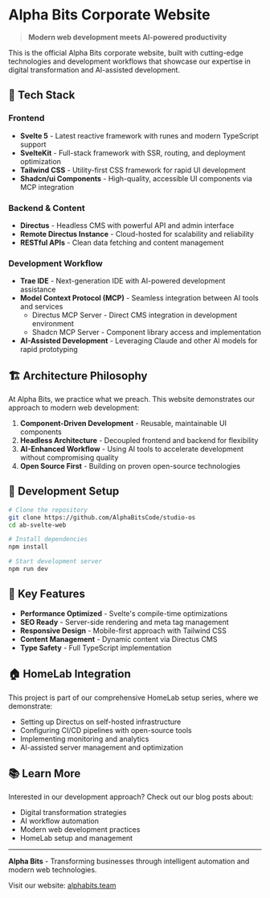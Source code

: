 # Alpha Bits Corporate Website

> **Modern web development meets AI-powered productivity**

This is the official Alpha Bits corporate website, built with cutting-edge technologies and development workflows that showcase our expertise in digital transformation and AI-assisted development.

## 🚀 Tech Stack

### Frontend

- **Svelte 5** - Latest reactive framework with runes and modern TypeScript support
- **SvelteKit** - Full-stack framework with SSR, routing, and deployment optimization
- **Tailwind CSS** - Utility-first CSS framework for rapid UI development
- **Shadcn/ui Components** - High-quality, accessible UI components via MCP integration

### Backend & Content

- **Directus** - Headless CMS with powerful API and admin interface
- **Remote Directus Instance** - Cloud-hosted for scalability and reliability
- **RESTful APIs** - Clean data fetching and content management

### Development Workflow

- **Trae IDE** - Next-generation IDE with AI-powered development assistance
- **Model Context Protocol (MCP)** - Seamless integration between AI tools and services
  - Directus MCP Server - Direct CMS integration in development environment
  - Shadcn MCP Server - Component library access and implementation
- **AI-Assisted Development** - Leveraging Claude and other AI models for rapid prototyping

## 🏗️ Architecture Philosophy

At Alpha Bits, we practice what we preach. This website demonstrates our approach to modern web development:

1. **Component-Driven Development** - Reusable, maintainable UI components
2. **Headless Architecture** - Decoupled frontend and backend for flexibility
3. **AI-Enhanced Workflow** - Using AI tools to accelerate development without compromising quality
4. **Open Source First** - Building on proven open-source technologies

## 🔧 Development Setup

```bash
# Clone the repository
git clone https://github.com/AlphaBitsCode/studio-os
cd ab-svelte-web

# Install dependencies
npm install

# Start development server
npm run dev
```

## 🌟 Key Features

- **Performance Optimized** - Svelte's compile-time optimizations
- **SEO Ready** - Server-side rendering and meta tag management
- **Responsive Design** - Mobile-first approach with Tailwind CSS
- **Content Management** - Dynamic content via Directus CMS
- **Type Safety** - Full TypeScript implementation

## 🏠 HomeLab Integration

This project is part of our comprehensive HomeLab setup series, where we demonstrate:

- Setting up Directus on self-hosted infrastructure
- Configuring CI/CD pipelines with open-source tools
- Implementing monitoring and analytics
- AI-assisted server management and optimization

## 📚 Learn More

Interested in our development approach? Check out our blog posts about:

- Digital transformation strategies
- AI workflow automation
- Modern web development practices
- HomeLab setup and management

---

**Alpha Bits** - Transforming businesses through intelligent automation and modern web technologies.

Visit our website: [alphabits.team](https://alphabits.team)
